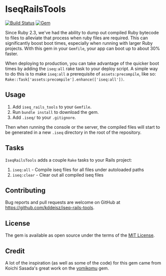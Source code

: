 # IseqRailsTools

[![Build Status](https://travis-ci.org/kddeisz/iseq-rails-tools.svg?branch=master)](https://travis-ci.org/kddeisz/iseq-rails-tools)
[![Gem](https://img.shields.io/gem/v/iseq_rails_tools.svg)](https://rubygems.org/gems/iseq_rails_tools)

Since Ruby 2.3, we've had the ability to dump out compiled Ruby bytecode to files to alleviate that process when ruby files are required. This can significantly boost boot times, especially when running with larger Ruby projects. With this gem in your `Gemfile`, your app can boot up to about 30% faster.

When deploying to production, you can take advantage of the quicker boot times by adding the `iseq:all` rake task to your deploy script. A simple way to do this is to make `iseq:all` a prerequisite of `assets:precompile`, like so: `Rake::Task['assets:precompile'].enhance(['iseq:all'])`.

## Usage

1. Add `iseq_rails_tools` to your `Gemfile`.
2. Run `bundle install` to download the gem.
3. Add `.iseq/` to your `.gitignore`.

Then when running the console or the server, the compiled files will start to be generated in a new `.iseq` directory in the root of the repository.

## Tasks

`IseqRailsTools` adds a couple `Rake` tasks to your Rails project:

1. `iseq:all` - Compile iseq files for all files under autoloaded paths
2. `iseq:clear` - Clear out all compiled iseq files

## Contributing

Bug reports and pull requests are welcome on GitHub at https://github.com/kddeisz/iseq-rails-tools.

## License

The gem is available as open source under the terms of the [MIT License](http://opensource.org/licenses/MIT).

## Credit

A lot of the inspiration (as well as some of the code) for this gem came from Koichi Sasada's great work on the [yomikomu](https://github.com/ko1/yomikomu) gem.
